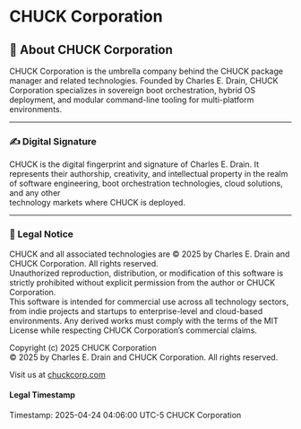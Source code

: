 # CHUCK Corporation

## 🏢 About CHUCK Corporation

CHUCK Corporation is the umbrella company behind the CHUCK package manager and related technologies. Founded by Charles E. Drain, CHUCK Corporation specializes in sovereign boot orchestration, hybrid OS deployment, and modular command-line tooling for multi-platform environments.

---

### ✍️ Digital Signature

CHUCK is the digital fingerprint and signature of Charles E. Drain. It represents
their authorship, creativity, and intellectual property in the realm of software
engineering, boot orchestration technologies, cloud solutions, and any other  
technology markets where CHUCK is deployed.

---

### 📜 Legal Notice

CHUCK and all associated technologies are © 2025 by Charles E. Drain and CHUCK Corporation. All rights reserved.  
Unauthorized reproduction, distribution, or modification of this software is strictly prohibited without explicit permission from the author or CHUCK Corporation.  
This software is intended for commercial use across all technology sectors, from
indie projects and startups to enterprise-level and cloud-based environments. Any
derived works must comply with the terms of the MIT License while respecting CHUCK
Corporation’s commercial claims.

Copyright (c) 2025 CHUCK Corporation  
© 2025 by Charles E. Drain and CHUCK Corporation. All rights reserved.

Visit us at [chuckcorp.com](https://chuckcorp.com)

#### Legal Timestamp

Timestamp: 2025-04-24 04:06:00 UTC-5
CHUCK Corporation
